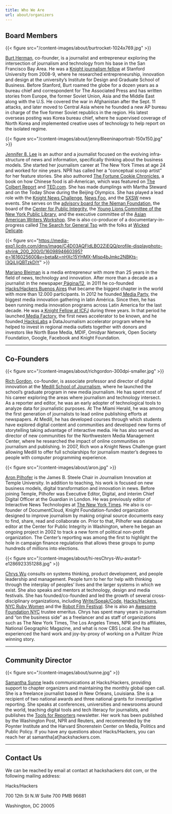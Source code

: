 ```yaml
---
title: Who We Are
url: about/organizers
---
```

## Board Members

{{< figure src="/content-images/about/burtrocket-1024x769.jpg" >}}

[Burt Herman][3], co-founder, is a journalist and entrepreneur exploring the intersection of journalism and technology from his base in the San Francisco Bay Area. He was a [Knight journalism fellow][4] at Stanford University from 2008-9, where he researched entrepreneurship, innovation and design at the university&#8217;s Institute for Design and Graduate School of Business. Before Stanford, Burt roamed the globe for a dozen years as a bureau chief and correspondent for The Associated Press and has written stories from Europe, the former Soviet Union, Asia and the Middle East along with the U.S. He covered the war in Afghanistan after the Sept. 11 attacks, and later moved to Central Asia where he founded a new AP bureau in charge of the five former Soviet republics in the region. His latest overseas posting was Korea bureau chief, where he supervised coverage of North Korea and implemented creative uses of technology to help report on the isolated regime.

{{< figure src="/content-images/about/jenny8leeninaportrait-150x150.jpg" >}}

[Jennifer 8. Lee](http://www.jennifer8lee.com) is an author and a journalist focused on the evolv­ing infra­struc­ture of news and information, specifically thinking about the business models. She started her journalism career at The New York Times at age 24 and worked for nine years. NPR has called her a &#8220;conceptual scoop artist&#8221; for her feature stories. She also authored [The Fortune Cookie Chronicles][7], a book on how Chinese food is all-American, which was featured on [The Colbert Report][8] and [TED.com][9]. She has made dumplings with Martha Steward and on the Today Show during the Beijing Olympics. She has played a lead role with the [Knight News Challenge][10], [News Foo][11], and the [SXSW][12] news events. She serves on the [advisory board for the Nieman Foundation][13], the board of the [Center for Public Integrity][14], the [Young Lions Committee of the New York Public Library][15], and the executive committee of the [Asian American Writers Workshop][16]. She is also co-producer of a documentary-in-progress called [The Search for General Tso][17] with the folks at [Wicked Delicate][18].

{{< figure src="https://media-exp1.licdn.com/dms/image/C4D03AQFldLBO2ZiEQQ/profile-displayphoto-shrink_200_200/0/1609894660395?e=1616025600&v=beta&t=nHXc15YHMX-Mlsp4bJmkc2NBKts-l3QjLIjQBTzkDlY" >}}

[Mariano Blejman](https://ar.linkedin.com/in/marianoblejman) is a media entrepreneur with more than 25 years in the field of news, technology and innovation. After more than a decade as a journalist in the newspaper[ Página/12](https://www.pagina12.com.ar/), in 2011 he co-founded[ Hacks/Hackers Buenos Aires](https://www.meetup.com/es/HacksHackersBA/) that became the biggest chapter in the world with more than 12.000 participants. In 2012 he founded[ Media Party](https://www.mediaparty.info/), the biggest media innovation gathering in latin América. Since then, he has been running media innovation programs across Latin America for the last decade. He was a[ Knight Fellow at ICFJ](https://www.icfj.org/our-work/knight/profiles/mariano-blejman) during three years. In that period he launched[ Media Factory](https://mediafactory.vc/), the first news accelerator to be known, and he founded[ HacksLabs](https://hackdash.org/dashboards/hackslabs) a DataJournalism accelerator program where he helped to invest in regional media outlets together with donors and investors like North Base Media, MDIF, Omidyar Network, Open Society Foundation, Google, Facebook and Knight Foundation.

---

## Co-Founders

{{< figure src="/content-images/about/richgordon-300dpi-smaller.jpg" >}}

[Rich Gordon][1], co-founder, is associate professor and director of digital innovation at the [Medill School of Journalism][2], where he launched the school’s graduate program in new media journalism. He has spent most of his career exploring the areas where journalism and technology intersect. As a reporter and editor, he was an early adopter of technological tools to analyze data for journalistic purposes. At The Miami Herald, he was among the first generation of journalists to lead online publishing efforts at newspapers. At Medill, he has developed courses through which students have explored digital content and communities and developed new forms of storytelling taking advantage of interactive media. He has also served as director of new communities for the Northwestern Media Management Center, where he researched the impact of online communities on journalism and publishing. In 2007, Rich won a Knight News Challenge grant allowing Medill to offer full scholarships for journalism master&#8217;s degrees to people with computer programming experience.

{{< figure src="/content-images/about/aron.jpg" >}}

[Aron Pilhofer][5] is the James B. Steele Chair in Journalism Innovation at Temple University. In addition to teaching, his work is focused on new business models, digital transformation and innovation in news. Before joining Temple, Pilhofer was Executive Editor, Digital, and interim Chief Digital Officer at the Guardian in London. He was previously editor of Interactive News Technologies at [The New York Times][6]. He also is co-founder of DocumentCloud, Knight Foundation-funded organization designed to improve journalism by making original source documents easy to find, share, read and collaborate on. Prior to that, Pilhofer was database editor at the Center for Public Integrity in Washington, where he began an ongoing project in 2002 to track a new form of political non-profit organization. The Center&#8217;s reporting was among the first to highlight the hole in campaign finance regulations that allows these groups to pump hundreds of millions into elections.

{{< figure src="/content-images/about/hi-resChrys-Wu-avatar1-e1286923351288.jpg" >}}

[Chrys Wu](http://chryswu.com) consults on systems thinking, product development, and people leadership and management. People turn to her for help with thinking through the interplay of peoples’ lives and the larger systems in which we exist. She also speaks and mentors at technology, design and media festivals. She has founded/co-founded and led the growth of several cross-disciplinary organizations, including [Write/Speak/Code](http://writespeakcode.com/), [Hacks/Hackers](http://hackshackers.com/), [NYC Ruby Women](http://www.meetup.com/NYC-Ruby-Women) and the [Robot Film Festival](http://robotfilmfestival.com/). She is also an [Awesome Foundation NYC](https://www.awesomefoundation.org/en/chapters/nyc) trustee emeritus. Chrys has spent many years in journalism and “on the business side” as a freelancer and as staff of organizations such as The New York Times, The Los Angeles Times, NPR and its affiliates, National Geographic Magazine, and what is now CBS Local. She has experienced the hard work and joy-by-proxy of working on a Pulitzer Prize winning story.

---

## Community Director

{{< figure src="/content-images/about/sunne.jpg" >}}

[Samantha Sunne][22] leads communications at Hacks/Hackers, providing support to chapter organizers and maintaining the monthly global open call. She is a freelance journalist based in New Orleans, Louisiana. She is a recipient of two national awards and three national grants for investigative reporting. She speaks at conferences, universities and newsrooms around the world, teaching digital tools and tech literacy for journalists, and publishes the [Tools for Reporters][23] newsletter. Her work has been published by the Washington Post, NPR and Reuters, and recommended by the Poynter Institute and the Harvard Shorenstein Center on Media, Politics and Public Policy. If you have any questions about Hacks/Hackers, you can reach her at samantha[at]hackshackers.com.

--- 

## Contact Us

We can be reached by email at contact at hackshackers dot com, or the following mailing address:

Hacks/Hackers

700 12th St N.W Suite 700 PMB 96681

Washington, DC 20005


 [1]: http://www.linkedin.com/in/richgordon
 [2]: http://www.medill.northwestern.edu/
 [3]: http://burtherman.com
 [4]: http://knight.stanford.edu/fellows/2009/herman/
 [5]: http://twitter.com/pilhofer
 [6]: http://nytimes.com
 [7]: http://fortunecookiechronicles.com
 [8]: http://www.colbertnation.com/the-colbert-report-videos/163297/march-04-2008/jennifer-8--lee
 [9]: http://www.ted.com/talks/jennifer_8_lee_looks_for_general_tso.html
 [10]: http://newschallenge.org
 [11]: http://newsfoo.org
 [12]: http://sxsw.com
 [13]: http://www.nieman.harvard.edu/NiemanFoundation/AboutTheFoundation/AdvisoryBoard.aspx
 [14]: http://cpi.org
 [15]: http://www.nypl.org/support/membership/young-lions
 [16]: http://aaww.org
 [17]: http://thesearchforgeneraltso.com
 [18]: http://wickedelicate.com
 [19]: http://chryswu.com/
 [20]: http://twitter.com/MacDiva
 [21]: http://pinboard.in/u:MacDiva
 [22]: http://www.samanthasunne.com/
 [23]: https://toolsforreporters.com/
